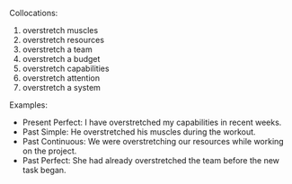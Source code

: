 Collocations:

1. overstretch muscles
2. overstretch resources
3. overstretch a team
4. overstretch a budget
5. overstretch capabilities
6. overstretch attention
7. overstretch a system

Examples:

- Present Perfect: I have overstretched my capabilities in recent weeks.
- Past Simple: He overstretched his muscles during the workout.
- Past Continuous: We were overstretching our resources while working on the project.
- Past Perfect: She had already overstretched the team before the new task began.